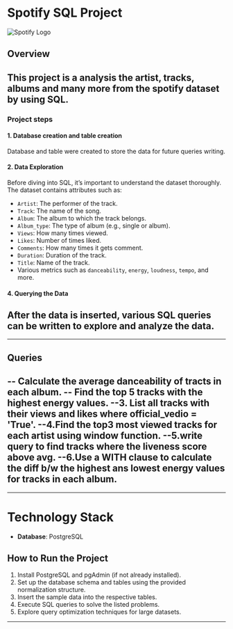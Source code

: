 # **Spotify SQL Project**

![Spotify Logo](https://th.bing.com/th/id/OIP.AQMr9AlfRCf_s_uYlsudNQHaEs?w=272&h=180&c=7&r=0&o=5&pid=1.7)

## **Overview**
This project is a analysis the artist, tracks, albums and many more from the spotify dataset by using **SQL**.
---
### **Project steps**

#### 1. Database creation and table creation
Database and table were created to store the data for future queries writing.
#### 2. Data Exploration
Before diving into SQL, it’s important to understand the dataset thoroughly. The dataset contains attributes such as:
- `Artist`: The performer of the track.
- `Track`: The name of the song.
- `Album`: The album to which the track belongs.
- `Album_type`: The type of album (e.g., single or album).
- `Views`: How many times viewed.
- `Likes`: Number of times liked.
- `Comments`: How many times it gets comment.
- `Duration`: Duration of the track.
- `Title`: Name of the track.
- Various metrics such as `danceability`, `energy`, `loudness`, `tempo`, and more.
#### 4. Querying the Data
After the data is inserted, various SQL queries can be written to explore and analyze the data.
---

---
## **Queries**

-- Calculate the average danceability of tracts in each album.
-- Find the top 5 tracks with the highest energy values.
--3. List all tracks with their views and likes where official_vedio = 'True'.
--4.Find the top3 most viewed tracks for each artist using window function.
--5.write query to find tracks where the liveness score above avg.
--6.Use a WITH clause to calculate the diff b/w the highest ans lowest energy values for tracks in each album.
---

---
# Technology Stack
- **Database**: PostgreSQL

## How to Run the Project
1. Install PostgreSQL and pgAdmin (if not already installed).
2. Set up the database schema and tables using the provided normalization structure.
3. Insert the sample data into the respective tables.
4. Execute SQL queries to solve the listed problems.
5. Explore query optimization techniques for large datasets.
---
